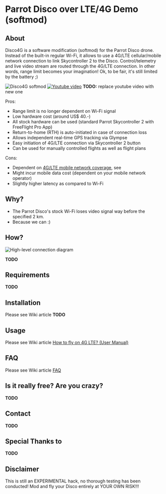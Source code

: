 # Parrot Disco over LTE/4G Demo (softmod)

## About
Disco4G is a software modification (softmod) for the Parrot Disco drone. Instead of the built-in regular Wi-Fi, it allows to use a 4G/LTE cellular/mobile network connection to link Skycontroller 2 to the Disco. Control/telemetry and live video stream are routed through the 4G/LTE connection. In other words, range limit becomes your imagination! Ok, to be fair, it's still limited by the battery ;)

![Disco4G softmod](https://image.ibb.co/dCDKP7/disco_lte_github.jpg) [![Youtube video](https://img.youtube.com/vi/1Txyy7Xstms/0.jpg)](https://www.youtube.com/watch?v=1Txyy7Xstms)
**TODO:** replace youtube video with new one

Pros:
- Range limit is no longer dependent on Wi-Fi signal
- Low hardware cost (around US$ 40.-)
- All stock hardware can be used (standard Parrot Skycontroller 2 with FreeFlight Pro App)
- Return-to-home (RTH) is auto-initiated in case of connection loss
- Allows independent real-time GPS tracking via Glympse <add link>
- Easy initiation of 4G/LTE connection via Skycontroller 2 button
- Can be used for manually controlled flights as well as flight plans

Cons:
- Dependent on [4G/LTE mobile network coverage](https://en.wikipedia.org/wiki/List_of_countries_by_4G_LTE_penetration), see 
- Might incur mobile data cost (dependent on your mobile network operator)
- Slightly higher latency as compared to Wi-Fi

## Why?
- The Parrot Disco's stock Wi-Fi loses video signal way before the specified 2 km.
- Because we can :)

## How?
![High-level connection diagram](https://preview.ibb.co/c8qPP7/disco4g_highlevel_diagram_end2end.png)

**TODO**

## Requirements
**TODO**

## Installation
Please see Wiki article **TODO**

## Usage
Please see Wiki article [How to fly on 4G LTE? (User Manual)](https://github.com/uavpal/disco4g/wiki/How-to-fly-on-4G-LTE%3F-(User-Manual))

## FAQ
Please see Wiki article [FAQ](https://github.com/uavpal/disco4g/wiki/FAQ)

## Is it really free? Are you crazy?
**TODO**

## Contact
**TODO**

## Special Thanks to
**TODO**

## Disclaimer
This is still an EXPERIMENTAL hack, no thorough testing has been conducted! Mod and fly your Disco entirely at YOUR OWN RISK!!!



